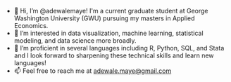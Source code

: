 - 👋 Hi, I’m @adewalemaye! I'm a current graduate student at George Washington University (GWU) pursuing my masters in Applied Economics.
- 👀 I’m interested in data visualization, machine learning, statistical modeling, and data science more broadly. 
- 🌱 I’m proficient in several languages including R, Python, SQL, and Stata and I look forward to sharpening these technical skills and learn new languages!
- 📫 Feel free to reach me at adewale.maye@gmail.com

<!---
adewalemaye/adewalemaye is a ✨ special ✨ repository because its `README.md` (this file) appears on your GitHub profile.
You can click the Preview link to take a look at your changes.
--->
